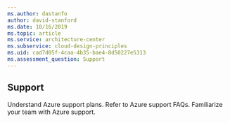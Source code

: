 ```yaml
---
ms.author: dastanfo
author: david-stanford
ms.date: 10/16/2019
ms.topic: article
ms.service: architecture-center
ms.subservice: cloud-design-principles
ms.uid: cad7d05f-4caa-4b35-bae4-8d50227e5313
ms.assessment_question: Support
---
```

## Support

Understand Azure support plans. Refer to Azure support FAQs. Familiarize your team with Azure support.

